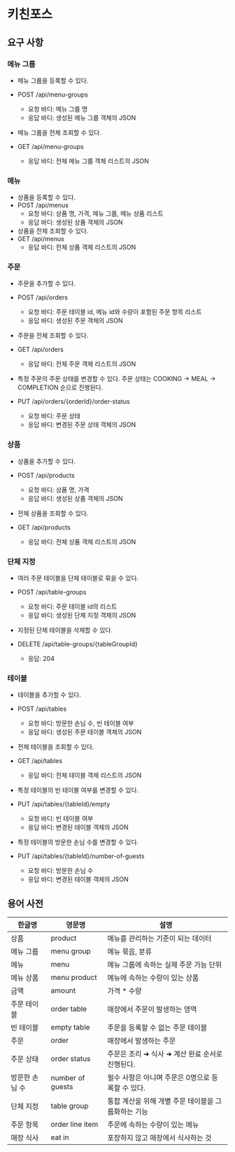 # 키친포스

## 요구 사항

### 메뉴 그룹
- 메뉴 그룹을 등록할 수 있다.
- POST /api/menu-groups
    - 요청 바디: 메뉴 그룹 명
    - 응답 바디: 생성된 메뉴 그룹 객체의 JSON

- 메뉴 그룹을 전체 조회할 수 있다.
- GET /api/menu-groups
    - 응답 바디: 전체 메뉴 그룹 객체 리스트의 JSON
### 메뉴
- 상품을 등록할 수 있다.
- POST /api/menus
    - 요청 바디: 상품 명, 가격, 메뉴 그룹, 메뉴 상품 리스트
    - 응답 바디: 생성된 상품 객체의 JSON
- 상품을 전체 조회할 수 있다.
- GET /api/menus
    - 응답 바디: 전체 상품 객체 리스트의 JSON
### 주문
- 주문을 추가할 수 있다.
- POST /api/orders
    - 요청 바디: 주문 테이블 id, 메뉴 id와 수량이 포함된 주문 항목 리스트
    - 응답 바디: 생성된 주문 객체의 JSON

- 주문을 전체 조회할 수 있다.
- GET /api/orders
    - 응답 바디: 전체 주문 객체 리스트의 JSON

- 특정 주문의 주문 상태를 변경할 수 있다. 주문 상태는 COOKING -> MEAL -> COMPLETION 순으로 진행된다.
- PUT /api/orders/{orderId}/order-status
    - 요청 바디: 주문 상태
    - 응답 바디: 변경된 주문 상태 객체의 JSON

### 상품
- 상품을 추가할 수 있다.
- POST /api/products
    - 요청 바디: 상품 명, 가격
    - 응답 바디: 생성된 상품 객체의 JSON

- 전체 상품을 조회할 수 있다.
- GET /api/products
    - 응답 바디: 전체 상품 객체 리스트의 JSON

### 단체 지정
- 여러 주문 테이블을 단체 테이블로 묶을 수 있다.
- POST /api/table-groups
    - 요청 바디: 주문 테이블 id의 리스트
    - 응답 바디: 생성된 단체 지정 객체의 JSON

- 지정된 단체 테이블을 삭제할 수 있다.
- DELETE /api/table-groups/{tableGroupId}
    - 응답: 204

### 테이블
- 테이블을 추가할 수 있다.
- POST /api/tables
    - 요청 바디: 방문한 손님 수, 빈 테이블 여부
    - 응답 바디: 생성된 주문 테이블 객체의 JSON

- 전체 테이블을 조회할 수 있다.
- GET /api/tables
    - 응답 바디: 전체 테이블 객체 리스트의 JSON

- 특정 테이블의 빈 테이블 여부를 변경할 수 있다.
- PUT /api/tables/{tableId}/empty
    - 요청 바디: 빈 테이블 여부
    - 응답 바디: 변경된 테이블 객체의 JSON

- 특정 테이블의 방문한 손님 수를 변경할 수 있다.
- PUT /api/tables/{tableId}/number-of-guests
    - 요청 바디: 방문한 손님 수
    - 응답 바디: 변경된 테이블 객체의 JSON

## 용어 사전

| 한글명 | 영문명 | 설명 |
| --- | --- | --- |
| 상품 | product | 메뉴를 관리하는 기준이 되는 데이터 |
| 메뉴 그룹 | menu group | 메뉴 묶음, 분류 |
| 메뉴 | menu | 메뉴 그룹에 속하는 실제 주문 가능 단위 |
| 메뉴 상품 | menu product | 메뉴에 속하는 수량이 있는 상품 |
| 금액 | amount | 가격 * 수량 |
| 주문 테이블 | order table | 매장에서 주문이 발생하는 영역 |
| 빈 테이블 | empty table | 주문을 등록할 수 없는 주문 테이블 |
| 주문 | order | 매장에서 발생하는 주문 |
| 주문 상태 | order status | 주문은 조리 ➜ 식사 ➜ 계산 완료 순서로 진행된다. |
| 방문한 손님 수 | number of guests | 필수 사항은 아니며 주문은 0명으로 등록할 수 있다. |
| 단체 지정 | table group | 통합 계산을 위해 개별 주문 테이블을 그룹화하는 기능 |
| 주문 항목 | order line item | 주문에 속하는 수량이 있는 메뉴 |
| 매장 식사 | eat in | 포장하지 않고 매장에서 식사하는 것 |
